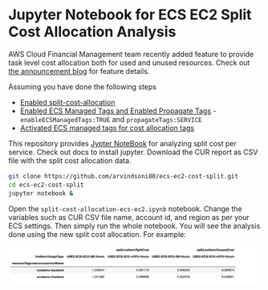 # Jupyter Notebook for ECS EC2 Split Cost Allocation Analysis
AWS Cloud Financial Management team recently added feature to provide task level cost allocation both for used and unused resources. Check out [the announcement blog](https://aws.amazon.com/blogs/aws-cloud-financial-management/la-improve-cost-visibility-of-containerized-applications-with-aws-split-cost-allocation-data-for-ecs-and-batch-jobs/) for feature details.

Assuming you have done the following steps
* [Enabled split-cost-allocation](https://docs.aws.amazon.com/cur/latest/userguide/enabling-split-cost-allocation-data.html)
* [Enabled ECS Managed Tags and Enabled Propagate Tags](https://docs.aws.amazon.com/AmazonECS/latest/APIReference/API_CreateService.html) - `enableECSManagedTags:TRUE` and `propagateTags:SERVICE`
* [Activated ECS managed tags for cost allocation tags](https://docs.aws.amazon.com/awsaccountbilling/latest/aboutv2/activate-built-in-tags.html)

This repository provides [Jypter NoteBook](https://jupyter-notebook-beginner-guide.readthedocs.io/en/latest/) for analyzing split cost per service. Check out docs to install jupyter. Download the CUR report as CSV file with the split cost allocation data.

```bash
git clone https://github.com/arvindsoni80/ecs-ec2-cost-split.git
cd ecs-ec2-cost-split
jupyter notebook &
```
Open the `split-cost-allocation-ecs-ec2.ipynb` notebook. Change the variables such as CUR CSV file name, account id, and region as per your ECS settings. Then simply run the whole notebook. You will see the analysis done using the new split cost allocation. For example:

![vCPU and Memory Cost and Unused Cost by ECS Service](./images/split-cost-data.png)
